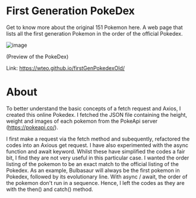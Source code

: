 # First Generation PokeDex

Get to know more about the original 151 Pokemon here. A web page that lists all the first generation Pokemon in the order of the official Pokedex.

![image](https://user-images.githubusercontent.com/87306585/152667362-258816e2-9e56-4c79-917d-5367a7e9cf2f.png)

(Preview of the PokeDex)


Link: https://wteo.github.io/firstGenPokedexOld/



# About

To better understand the basic concepts of a fetch request and Axios, I created this online Pokedex. I fetched the JSON file containing the height, weight and images of each pokemon from the PokeApi server (https://pokeapi.co/).

I first make a request via the fetch method and subequently, refactored the codes into an Axious get request. I have also experimented with the async function and await keyword. Whilst these have simplified the codes a fair bit, I find they are not very useful in this particular case. I wanted the order listing of the pokemon to be an exact match to the official listing of the Pokedex. As an example, Bulbasaur will always be the first pokemon in Pokedex, followed by its evolutionary line.  With async / await,  the order of the pokemon don't run in a sequence. Hence, I left the codes as they are with the then() and catch() method.
